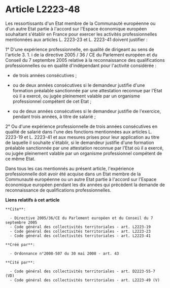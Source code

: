 # Article L2223-48

Les ressortissants d'un Etat membre de la Communauté européenne ou d'un autre Etat partie à l'accord sur l'Espace économique
européen souhaitant s'établir en France pour exercer les activités professionnelles mentionnées aux articles L. 2223-23 et L.
2223-41 doivent justifier : 

1° D'une expérience professionnelle, en qualité de dirigeant au sens de l'article 3. 1. i de la directive 2005 / 36 / CE du
Parlement européen et du Conseil du 7 septembre 2005 relative à la reconnaissance des qualifications professionnelles ou en
qualité d'indépendant pour l'activité considérée :

- de trois années consécutives ;

- ou de deux années consécutives si le demandeur justifie d'une formation préalable sanctionnée par une attestation reconnue
par l'Etat où il a exercé, ou jugée pleinement valable par un organisme professionnel compétent de cet Etat ;

- ou de deux années consécutives si le demandeur justifie de l'exercice, pendant trois années, à titre de salarié ; 

2° Ou d'une expérience professionnelle de trois années consécutives en qualité de salarié dans l'une des fonctions
mentionnées aux articles L. 2223-19 et L. 2223-41 et aux mesures prises pour leur application au titre de laquelle il
souhaite s'établir, si le demandeur justifie d'une formation préalable sanctionnée par une attestation reconnue par l'Etat où
il a exercé, ou jugée pleinement valable par un organisme professionnel compétent de ce même Etat. 

Dans tous les cas mentionnés au présent article, l'expérience professionnelle doit avoir été acquise dans un Etat membre de
la Communauté européenne ou un autre Etat partie à l'accord sur l'Espace économique européen pendant les dix années qui
précèdent la demande de reconnaissance de qualifications professionnelles.

**Liens relatifs à cet article**

	**Cite**:

	  - Directive 2005/36/CE du Parlement européen et du Conseil du 7 septembre 2005
	  - Code général des collectivités territoriales - art. L2223-19
	  - Code général des collectivités territoriales - art. L2223-23
	  - Code général des collectivités territoriales - art. L2223-41

	**Créé par**:

	  - Ordonnance n°2008-507 du 30 mai 2008 - art. 43

	**Cité par**:

	  - Code général des collectivités territoriales - art. D2223-55-7 (VD)
	  - Code général des collectivités territoriales - art. L2223-49 (V)
